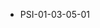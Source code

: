 <!--
    ATTENTION: This file was generated via gradle!
               Do NOT manually edit this file! Any such changes will be overwritten!
-->
* PSI-01-03-05-01
